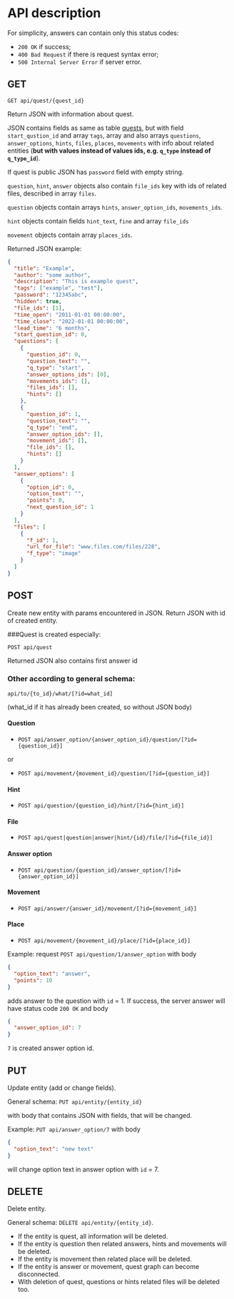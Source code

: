 # API description
For simplicity, answers can contain only this status codes:
* `200 OK` if success;
* `400 Bad Request` if there is request syntax error;
* `500 Internal Server Error` if server error.

## GET
`GET api/quest/{quest_id}`

Return JSON with information about quest.

JSON contains fields as same as table [quests](../../docs/image/db.png),
but with 
field `start_qustion_id` and array `tags`, array 
and also arrays `questions`, `answer_options`, `hints`, 
`files`, `places`, `movements` with info about related
entities
(**but with values instead of values ids, e.g. `q_type` 
instead of `q_type_id`**).

If quest is public JSON has `password` field with empty string.

`question`, `hint`, `answer` objects also contain `file_ids`
key with ids of related files, described in array `files`.

`question` objects contain arrays `hints`, 
`answer_option_ids`, `movements_ids`.

`hint` objects contain fields `hint_text`, `fine`
and array `file_ids`

`movement` objects contain array `places_ids`.

Returned JSON example:
```json
{
  "title": "Example",
  "author": "some author",
  "description": "This is example quest",
  "tags": ["example", "test"],
  "password": "12345abc",
  "hidden": true,
  "file_ids": [1],
  "time_open": "2011-01-01 00:00:00",
  "time_close": "2022-01-01 00:00:00",
  "lead_time": "6 months",
  "start_question_id": 0,
  "questions": [
    {
      "question_id": 0,
      "question_text": "",
      "q_type": "start",
      "answer_options_ids": [0],
      "movements_ids": [],
      "files_ids": [],
      "hints": []
    },
    {
      "question_id": 1,
      "question_text": "",
      "q_type": "end",
      "answer_option_ids": [],
      "movement_ids": [],
      "file_ids": [],
      "hints": []
    }
  ],
  "answer_options": [
    {
      "option_id": 0,
      "option_text": "",
      "points": 0,
      "next_question_id": 1
    }
  ],
  "files": [
    {
      "f_id": 1, 
      "url_for_file": "www.files.com/files/228",
      "f_type": "image"
    }
  ]
}
```
   
## POST
Create new entity with params encountered in JSON.
Return JSON with id of created entity.

###Quest is created especially:

`POST api/quest`

Returned JSON also contains first answer id

### Other according to general schema: 
`api/to/{to_id}/what/[?id=what_id]`

(what_id if it has already been created, so without JSON body)

#### Question
* `POST api/answer_option/{answer_option_id}/question/[?id={question_id}]`

or

* `POST api/movement/{movement_id}/question/[?id={question_id}]`
#### Hint
* `POST api/question/{question_id}/hint/[?id={hint_id}]`
#### File
* `POST api/quest|question|answer|hint/{id}/file/[?id={file_id}]`
#### Answer option
* `POST api/question/{question_id}/answer_option/[?id={answer_option_id}]`
#### Movement
* `POST api/answer/{answer_id}/movement/[?id={movement_id}]`
#### Place
* `POST api/movement/{movement_id}/place/[?id={place_id}]`

Example:
request `POST api/question/1/answer_option` with body
```json
{
  "option_text": "answer",
  "points": 10
}
```
adds answer to the question with `id` = 1. If success,
the server answer will have status code `200 OK` and body
```json
{
  "answer_option_id": 7
}
```
`7` is created answer option id.

## PUT
Update entity (add or change fields).

General schema:
`PUT api/entity/{entity_id}`

with body that contains JSON with fields, that will be changed.

Example:
`PUT api/answer_option/7`
with body
```json
{
  "option_text": "new text"
}
```
will change option text in answer option with `id` = 7.

## DELETE
Delete entity.

General schema: `DELETE api/entity/{entity_id}`.

* If the entity is quest, all information will be deleted.
* If the entity is question then related answers, hints and
movements will be deleted.
* If the entity is  movement then related place 
will be deleted.
* If the entity is answer or movement, quest graph
can become disconnected.
* With deletion of quest, questions or hints related files 
will be deleted too.